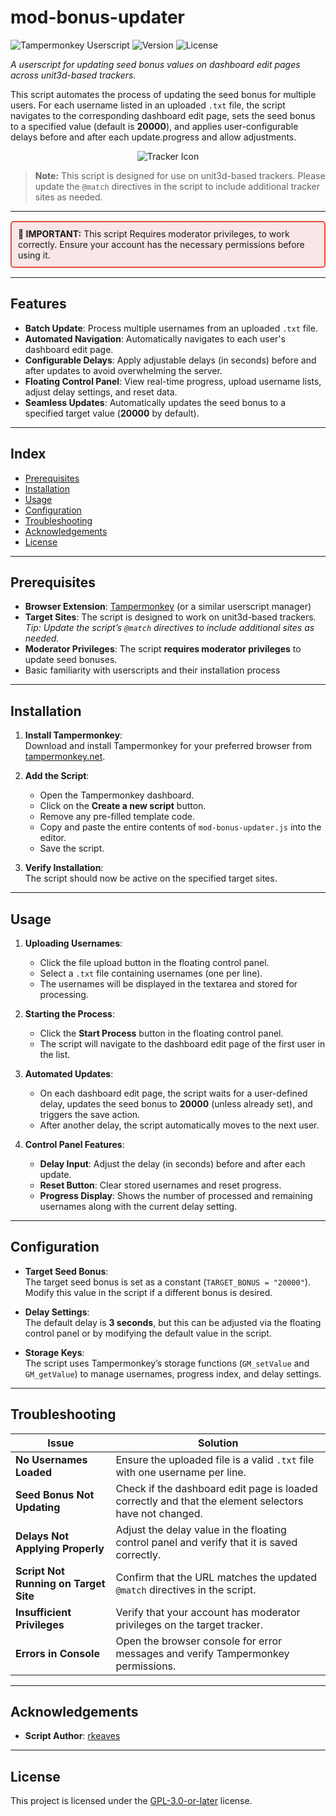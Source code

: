# mod-bonus-updater

![Tampermonkey Userscript](https://img.shields.io/badge/Tampermonkey-Userscript-blue)
![Version](https://img.shields.io/badge/Version-1.4.4-brightgreen)
![License](https://img.shields.io/badge/License-GPL--3.0--or--later-blue)

_A userscript for updating seed bonus values on dashboard edit pages across unit3d-based trackers._  

This script automates the process of updating the seed bonus for multiple users. For each username listed in an uploaded `.txt` file, the script navigates to the corresponding dashboard edit page, sets the seed bonus to a specified value (default is **20000**), and applies user-configurable delays before and after each update.progress and allow adjustments.

<p align="center">
  <img src="https://ptpimg.me/g714zc.png" alt="Tracker Icon"">
</p>

> **Note:** This script is designed for use on unit3d-based trackers. Please update the <code>@match</code> directives in the script to include additional tracker sites as needed.


---

<div style="border: 2px solid #e74c3c; background-color: #f9e6e6; padding: 10px; border-radius: 5px; margin: 15px 0;">
  <strong>🚨 IMPORTANT:</strong> This script Requires moderator privileges, to work correctly. Ensure your account has the necessary permissions before using it.
</div>

---

## Features

- **Batch Update**: Process multiple usernames from an uploaded `.txt` file.
- **Automated Navigation**: Automatically navigates to each user's dashboard edit page.
- **Configurable Delays**: Apply adjustable delays (in seconds) before and after updates to avoid overwhelming the server.
- **Floating Control Panel**: View real-time progress, upload username lists, adjust delay settings, and reset data.
- **Seamless Updates**: Automatically updates the seed bonus to a specified target value (**20000** by default).

---

## Index

- [Prerequisites](#prerequisites)
- [Installation](#installation)
- [Usage](#usage)
- [Configuration](#configuration)
- [Troubleshooting](#troubleshooting)
- [Acknowledgements](#acknowledgements)
- [License](#license)

---

## Prerequisites

- **Browser Extension**: [Tampermonkey](https://www.tampermonkey.net/) (or a similar userscript manager)
- **Target Sites**: The script is designed to work on unit3d-based trackers.  
  *Tip: Update the script’s <code>@match</code> directives to include additional sites as needed.*
- **Moderator Privileges**: The script **requires moderator privileges** to update seed bonuses.
- Basic familiarity with userscripts and their installation process

---

## Installation

1. **Install Tampermonkey**:  
   Download and install Tampermonkey for your preferred browser from [tampermonkey.net](https://www.tampermonkey.net/).

2. **Add the Script**:
   - Open the Tampermonkey dashboard.
   - Click on the **Create a new script** button.
   - Remove any pre-filled template code.
   - Copy and paste the entire contents of `mod-bonus-updater.js` into the editor.
   - Save the script.

3. **Verify Installation**:  
   The script should now be active on the specified target sites.

---

## Usage

1. **Uploading Usernames**:
   - Click the file upload button in the floating control panel.
   - Select a `.txt` file containing usernames (one per line).
   - The usernames will be displayed in the textarea and stored for processing.

2. **Starting the Process**:
   - Click the **Start Process** button in the floating control panel.
   - The script will navigate to the dashboard edit page of the first user in the list.

3. **Automated Updates**:
   - On each dashboard edit page, the script waits for a user-defined delay, updates the seed bonus to **20000** (unless already set), and triggers the save action.
   - After another delay, the script automatically moves to the next user.

4. **Control Panel Features**:
   - **Delay Input**: Adjust the delay (in seconds) before and after each update.
   - **Reset Button**: Clear stored usernames and reset progress.
   - **Progress Display**: Shows the number of processed and remaining usernames along with the current delay setting.

---

## Configuration

- **Target Seed Bonus**:  
  The target seed bonus is set as a constant (`TARGET_BONUS = "20000"`).  
  Modify this value in the script if a different bonus is desired.

- **Delay Settings**:  
  The default delay is **3 seconds**, but this can be adjusted via the floating control panel or by modifying the default value in the script.

- **Storage Keys**:  
  The script uses Tampermonkey’s storage functions (`GM_setValue` and `GM_getValue`) to manage usernames, progress index, and delay settings.

---

## Troubleshooting

| **Issue**                                     | **Solution**                                                  |
|-----------------------------------------------|---------------------------------------------------------------|
| **No Usernames Loaded**                       | Ensure the uploaded file is a valid `.txt` file with one username per line. |
| **Seed Bonus Not Updating**                   | Check if the dashboard edit page is loaded correctly and that the element selectors have not changed. |
| **Delays Not Applying Properly**              | Adjust the delay value in the floating control panel and verify that it is saved correctly. |
| **Script Not Running on Target Site**         | Confirm that the URL matches the updated <code>@match</code> directives in the script. |
| **Insufficient Privileges**                   | Verify that your account has moderator privileges on the target tracker. |
| **Errors in Console**                         | Open the browser console for error messages and verify Tampermonkey permissions. |

---

## Acknowledgements

- **Script Author**: [rkeaves](https://github.com/rkeaves)

---

## License

This project is licensed under the [GPL-3.0-or-later](https://www.gnu.org/licenses/gpl-3.0.html) license.
